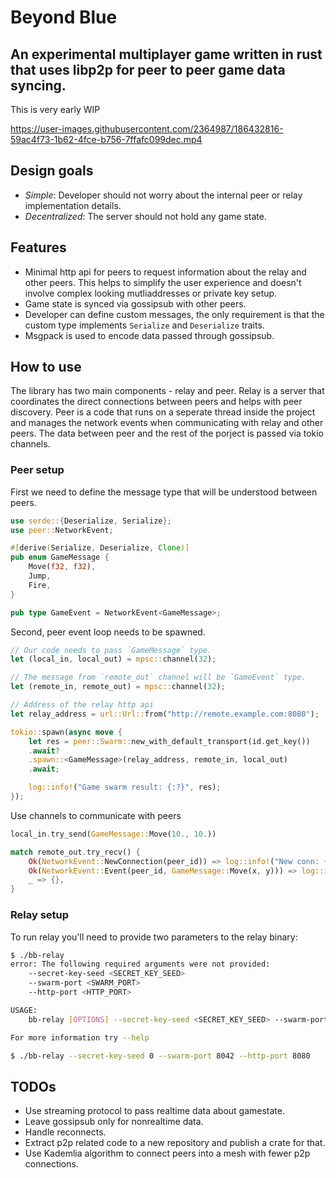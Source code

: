 # Beyond Blue
An experimental multiplayer game written in rust that uses libp2p for peer to peer game data syncing.
---
This is very early WIP

https://user-images.githubusercontent.com/2364987/186432816-59ac4f73-1b62-4fce-b756-7ffafc099dec.mp4


## Design goals
* *Simple*: Developer should not worry about the internal peer or relay implementation details.
* *Decentralized*: The server should not hold any game state.

## Features
* Minimal http api for peers to request information about the relay and other peers. This helps to simplify the user experience and doesn't involve complex looking mutliaddresses or private key setup.
* Game state is synced via gossipsub with other peers.
* Developer can define custom messages, the only requirement is that the custom type implements `Serialize` and `Deserialize` traits.
* Msgpack is used to encode data passed through gossipsub.

## How to use
The library has two main components - relay and peer. Relay is a server that coordinates the direct connections between peers and helps with peer discovery. Peer is a code that runs on a seperate thread inside the project and manages the network events when communicating with relay and other peers. The data between peer and the rest of the porject is passed via tokio channels.

### Peer setup
First we need to define the message type that will be understood between peers.

```rust
use serde::{Deserialize, Serialize};
use peer::NetworkEvent;

#[derive(Serialize, Deserialize, Clone)]
pub enum GameMessage {
    Move(f32, f32),
    Jump,
    Fire,
}

pub type GameEvent = NetworkEvent<GameMessage>;
```

Second, peer event loop needs to be spawned.

```rust
// Our code needs to pass `GameMessage` type.
let (local_in, local_out) = mpsc::channel(32);

// The message from `remote_out` channel will be `GameEvent` type.
let (remote_in, remote_out) = mpsc::channel(32);

// Address of the relay http api
let relay_address = url::Url::from("http://remote.example.com:8080");

tokio::spawn(async move {
    let res = peer::Swarm::new_with_default_transport(id.get_key())
	.await?
	.spawn::<GameMessage>(relay_address, remote_in, local_out)
	.await;

    log::info!("Game swarm result: {:?}", res);
});
```

Use channels to communicate with peers

```rust
local_in.try_send(GameMessage::Move(10., 10.))

match remote_out.try_recv() {
	Ok(NetworkEvent::NewConnection(peer_id)) => log::info!("New conn: {}", peer_id),
	Ok(NetworkEvent::Event(peer_id, GameMessage::Move(x, y))) => log::info!("peer {} moved to x:{} y:{}", peer_id, x, y),
	_ => {},
}
```

### Relay setup
To run relay you'll need to provide two parameters to the relay binary: 
```sh
$ ./bb-relay
error: The following required arguments were not provided:
    --secret-key-seed <SECRET_KEY_SEED>
    --swarm-port <SWARM_PORT>
    --http-port <HTTP_PORT>

USAGE:
    bb-relay [OPTIONS] --secret-key-seed <SECRET_KEY_SEED> --swarm-port <SWARM_PORT> --http-port <HTTP_PORT>

For more information try --help

$ ./bb-relay --secret-key-seed 0 --swarm-port 8042 --http-port 8080
```
## TODOs
* Use streaming protocol to pass realtime data about gamestate.
* Leave gossipsub only for nonrealtime data.
* Handle reconnects.
* Extract p2p related code to a new repository and publish a crate for that.
* Use Kademlia algorithm to connect peers into a mesh with fewer p2p connections.
